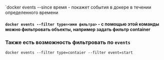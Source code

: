 
`docker events --since время - покажет события в докере в течении определенного времени

#### `docker events --filter type=<имя фильтра>` - с помощью этой команды можно фильтровать объекты, например задать фильтр container
### Также есть возможность фильтровать по `events`

`docker events --filter type=contaier --filter event=start`